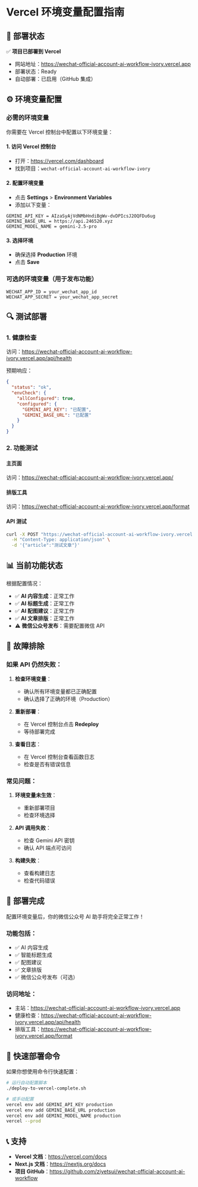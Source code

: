 # Vercel 环境变量配置指南

## 🚀 部署状态

✅ **项目已部署到 Vercel**
- 网站地址：https://wechat-official-account-ai-workflow-ivory.vercel.app
- 部署状态：Ready
- 自动部署：已启用（GitHub 集成）

## ⚙️ 环境变量配置

### 必需的环境变量

你需要在 Vercel 控制台中配置以下环境变量：

#### 1. 访问 Vercel 控制台
- 打开：https://vercel.com/dashboard
- 找到项目：`wechat-official-account-ai-workflow-ivory`

#### 2. 配置环境变量
- 点击 **Settings** > **Environment Variables**
- 添加以下变量：

```
GEMINI_API_KEY = AIzaSyAjVdNMbHndiBgWv-dvDPIcsJ2OQFDu6ug
GEMINI_BASE_URL = https://api.246520.xyz
GEMINI_MODEL_NAME = gemini-2.5-pro
```

#### 3. 选择环境
- 确保选择 **Production** 环境
- 点击 **Save**

### 可选的环境变量（用于发布功能）

```
WECHAT_APP_ID = your_wechat_app_id
WECHAT_APP_SECRET = your_wechat_app_secret
```

## 🔍 测试部署

### 1. 健康检查
访问：https://wechat-official-account-ai-workflow-ivory.vercel.app/api/health

预期响应：
```json
{
  "status": "ok",
  "envCheck": {
    "allConfigured": true,
    "configured": {
      "GEMINI_API_KEY": "已配置",
      "GEMINI_BASE_URL": "已配置"
    }
  }
}
```

### 2. 功能测试

#### 主页面
访问：https://wechat-official-account-ai-workflow-ivory.vercel.app/

#### 排版工具
访问：https://wechat-official-account-ai-workflow-ivory.vercel.app/format

#### API 测试
```bash
curl -X POST "https://wechat-official-account-ai-workflow-ivory.vercel.app/api/format" \
  -H "Content-Type: application/json" \
  -d '{"article":"测试文章"}'
```

## 📊 当前功能状态

根据配置情况：

- ✅ **AI 内容生成**：正常工作
- ✅ **AI 标题生成**：正常工作
- ✅ **AI 配图建议**：正常工作
- ✅ **AI 文章排版**：正常工作
- ⚠️ **微信公众号发布**：需要配置微信 API

## 🔧 故障排除

### 如果 API 仍然失败：

1. **检查环境变量**：
   - 确认所有环境变量都已正确配置
   - 确认选择了正确的环境（Production）

2. **重新部署**：
   - 在 Vercel 控制台点击 **Redeploy**
   - 等待部署完成

3. **查看日志**：
   - 在 Vercel 控制台查看函数日志
   - 检查是否有错误信息

### 常见问题：

1. **环境变量未生效**：
   - 重新部署项目
   - 检查环境选择

2. **API 调用失败**：
   - 检查 Gemini API 密钥
   - 确认 API 端点可访问

3. **构建失败**：
   - 查看构建日志
   - 检查代码错误

## 🎉 部署完成

配置环境变量后，你的微信公众号 AI 助手将完全正常工作！

### 功能包括：
- ✅ AI 内容生成
- ✅ 智能标题生成
- ✅ 配图建议
- ✅ 文章排版
- ✅ 微信公众号发布（可选）

### 访问地址：
- 主站：https://wechat-official-account-ai-workflow-ivory.vercel.app
- 健康检查：https://wechat-official-account-ai-workflow-ivory.vercel.app/api/health
- 排版工具：https://wechat-official-account-ai-workflow-ivory.vercel.app/format

## 🚀 快速部署命令

如果你想使用命令行快速配置：

```bash
# 运行自动配置脚本
./deploy-to-vercel-complete.sh

# 或手动配置
vercel env add GEMINI_API_KEY production
vercel env add GEMINI_BASE_URL production
vercel env add GEMINI_MODEL_NAME production
vercel --prod
```

## 📞 支持

- **Vercel 文档**：https://vercel.com/docs
- **Next.js 文档**：https://nextjs.org/docs
- **项目 GitHub**：https://github.com/ziyetsui/wechat-official-account-ai-workflow
